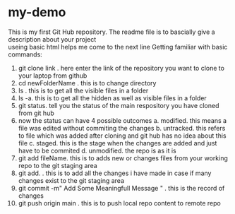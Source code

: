 # my-demo
This is my first Git Hub repository. The readme file is to bascially give a description about your project 
<br>
useing basic html helps me come to the next line 
Getting familiar with basic commands:
1. git clone link . here enter the link of the repository you want to clone to your laptop from github
2. cd newFolderName . this is to change directory 
3. ls . this is to get all the visible files in a folder
4. ls -a. this is to get all the hidden as well as visible files in a folder 
5. git status. tell you the status of the main respository you have cloned from git hub
6. now the status can have 4 possible outcomes 
a. modified. this means a file was edited without commiting the changes
b. untracked. this refers to file which was added after cloning and git hub has no idea about this file
c. staged. this is the stage when the changes are added and just have to be commited
d. unmodified. the repo is as it is
7. git add fileName. this is to adds new or changes files from your working repo to the git staging area
8. git add. . this is to add all the changes i have made in case if many changes exist to the git staging area
9. git commit -m" Add Some Meaningfull Message " . this is the record of changes 
10. git push origin main . this is to push local repo content to remote repo 



